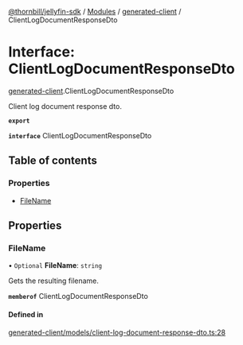[@thornbill/jellyfin-sdk](../README.md) / [Modules](../modules.md) / [generated-client](../modules/generated_client.md) / ClientLogDocumentResponseDto

# Interface: ClientLogDocumentResponseDto

[generated-client](../modules/generated_client.md).ClientLogDocumentResponseDto

Client log document response dto.

**`export`**

**`interface`** ClientLogDocumentResponseDto

## Table of contents

### Properties

- [FileName](generated_client.ClientLogDocumentResponseDto.md#filename)

## Properties

### FileName

• `Optional` **FileName**: `string`

Gets the resulting filename.

**`memberof`** ClientLogDocumentResponseDto

#### Defined in

[generated-client/models/client-log-document-response-dto.ts:28](https://github.com/jellyfin/jellyfin-sdk-typescript/blob/fa599ae/src/generated-client/models/client-log-document-response-dto.ts#L28)

